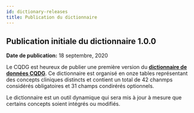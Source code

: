 ```yaml
---
id: dictionary-releases
title: Publication du dictionnaire
---
```


<!---
## Dictionary Release

**Release Date:**

### New Updates

Coming soon.

### Bug Fixes

None to report.
------>

## Publication initiale du dictionnaire 1.0.0

**Date de publication:**  18 septembre, 2020

Le CQDG est heureux de publier une première version du **[dictionnaire de données CQDG](/scripts/dictionary)**. Ce dictionnaire est organisé en onze tables représentant des concepts cliniques distincts et contient un total de 42 chanmps considérés obligatoires et 31 champs condirérés optionnels. 

Le dictionnaire est un outil dynamique qui sera mis à jour à mesure que certains concepts soient intégrés ou modifiés. 
